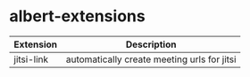 # albert-extensions

| Extension  |                 Description                 |
|------------|---------------------------------------------|
| jitsi-link | automatically create meeting urls for jitsi |


